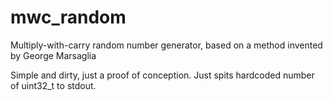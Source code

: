# mwc_random
Multiply-with-carry random number generator, based on a method invented by George Marsaglia

Simple and dirty, just a proof of conception. Just spits hardcoded number of uint32_t to stdout.
